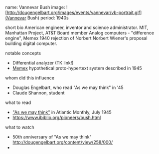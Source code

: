 name: Vannevar Bush
image: ![http://dougengelbart.org/images/events/vannevar/vb-portrait.gif](Vannevar Bush)
period: 1940s

short bio
 American engineer, inventor and science administrator. 
 MIT, Manhattan Project, AT&T Board member
 Analog computers - "difference engine", Memex
 1940 rejection of Norbert Norbert Wiener's proposal building digital computer.

notable concepts
 - Differential analyzer (TK link!)
 - [Memex](https://en.wikipedia.org/wiki/Memex) hypothetical proto-hypertext system described in 1945

whom did this influence
 - Douglas Engelbart, who read "As we may think" in '45
 - Claude Shannon, student

what to read
 - ["As we may think"](https://web.archive.org/web/20011215033047id_/http://www.isg.sfu.ca:80/~duchier/misc/vbush/vbush-all.shtml) in Atlantic Monthly, July 1945
- https://www.ibiblio.org/pioneers/bush.html

what to watch
 - 50th anniversary of "As we may think" http://dougengelbart.org/content/view/258/000/
 - 